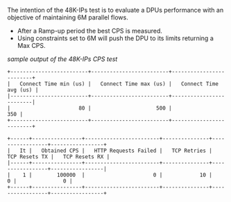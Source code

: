 The intention of the 48K-IPs test is to evaluate a DPUs performance with an objective of maintaining 6M parallel flows.
 - After a Ramp-up period the best CPS is measured.
 - Using constraints set to 6M will push the DPU to its limits returning a Max CPS.



*sample output of the 48K-IPs CPS test*
```
+-------------------------+-------------------------+-------------------------+
|   Connect Time min (us) |   Connect Time max (us) |   Connect Time avg (us) |
|-------------------------+-------------------------+-------------------------|
|                      80 |                     500 |                     350 |
+-------------------------+-------------------------+-------------------------+

+------+----------------+------------------------+---------------+-----------------+-----------------+
|   It |   Obtained CPS |   HTTP Requests Failed |   TCP Retries |   TCP Resets TX |   TCP Resets RX |
|------+----------------+------------------------+---------------+-----------------+-----------------|
|    1 |        100000  |                      0 |            10 |               0 |               0 |
+------+----------------+------------------------+---------------+-----------------+-----------------+
```
